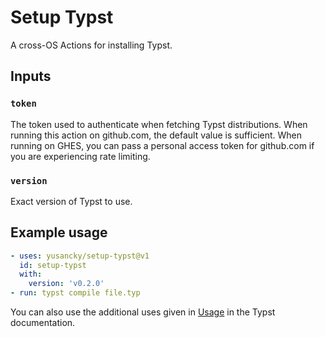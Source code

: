 # Setup Typst 

A cross-OS Actions for installing Typst.

## Inputs

### `token`

The token used to authenticate when fetching Typst distributions. When running this action on github.com, the default value is sufficient. When running on GHES, you can pass a personal access token for github.com if you are experiencing rate limiting.

### `version`

Exact version of Typst to use.

## Example usage

```yaml
- uses: yusancky/setup-typst@v1
  id: setup-typst
  with:
    version: 'v0.2.0'
- run: typst compile file.typ
```

You can also use the additional uses given in [Usage](https://github.com/typst/typst#usage) in the Typst documentation.

